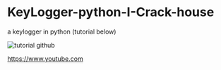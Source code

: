 # KeyLogger-python-I-Crack-house
a keylogger in python (tutorial below)

![tutorial github](https://github.com/puxxa/Cleaner-HWID-Spoofer-Fortnite-HWID-I-crack-house/assets/118053695/2479d061-86fd-4011-96cf-d315d513f690) 

https://www.youtube.com

⠀⠀⠀⠀⠀⠀⠀⠀⠀⠀⠀⠀⠀⠀⠀⠀⠀⠀⠀⠀⠀⠀⠀⠀⠀⠀⠀⠀⠀⠀⠀⠀
⠀⠀⠀⠀⠀⠀⠀⠀⠀⠀⠀⠀⠀⠀⠀⠀⠀⠀⠀⠀⠀⠀⠀⠀
